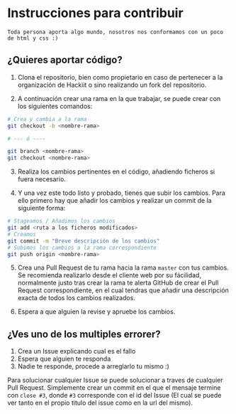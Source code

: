 # Instrucciones para contribuir

`Toda persona aporta algo mundo, nosotros nos conformamos con un poco de html y css :)`

##  ¿Quieres aportar código?

1. Clona el repositorio, bien como propietario en caso de pertenecer a la organización de Hackiit o sino realizando un fork del repositorio.

2. A continuación crear una rama en la que trabajar, se puede crear con los siguientes comandos:
```bash
# Crea y cambia a la rama
git checkout -b <nombre-rama>

# --- ó ----

git branch <nombre-rama>
git checkout <nombre-rama>
```

3. Realiza los cambios pertinentes en el código, añadiendo ficheros si fuera necesario.

4. Y una vez este todo listo y probado, tienes que subir los cambios. Para ello primero hay que añadir los cambios y realizar un commit de la siguiente forma:
```bash
# Stageamos / Añadimos los cambios
git add <ruta a los ficheros modificados>
# Creamos 
git commit -m "Breve descripción de los cambios"
# Subimos los cambios a la rama correspondiente
git push origin <nombre-rama>
```

5. Crea una Pull Request de tu rama hacia la rama `master` con tus cambios. Se recomienda realizarlo desde el cliente web por su fácilidad, normalmente justo tras crear la rama te alerta GitHub de crear el Pull Request correspondiente, en el cual tendras que añadir una descripción exacta de todos los cambios realizados.

6. Espera a que alguien la revise y apruebe los cambios.

## ¿Ves uno de los multiples errorer?

1. Crea un Issue explicando cual es el fallo
2. Espera que alguien te responda
3. Nadie te responde, procede a arreglarlo tu mismo :)

Para solucionar cualquier Issue se puede solucionar a traves de cualquier Pull Request. Simplemente crear un commit en el que el mensaje termine con `close #3`, donde `#3` corresponde con el id del Issue (El cual se puede ver tanto en el propio titulo del issue como en la url del mismo).



